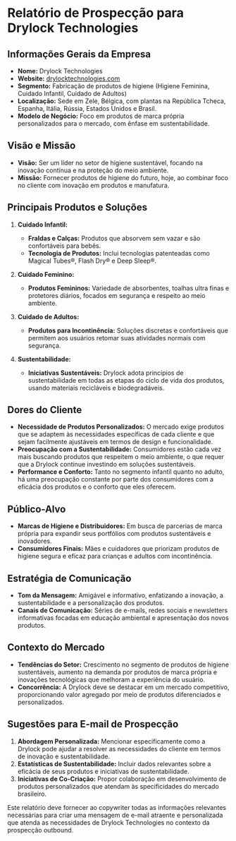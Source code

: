 # Relatório de Prospecção para Drylock Technologies

## Informações Gerais da Empresa
- **Nome:** Drylock Technologies
- **Website:** [drylocktechnologies.com](http://www.drylocktechnologies.com)
- **Segmento:** Fabricação de produtos de higiene (Higiene Feminina, Cuidado Infantil, Cuidado de Adultos)
- **Localização:** Sede em Zele, Bélgica, com plantas na República Tcheca, Espanha, Itália, Rússia, Estados Unidos e Brasil.
- **Modelo de Negócio:** Foco em produtos de marca própria personalizados para o mercado, com ênfase em sustentabilidade.

## Visão e Missão
- **Visão:** Ser um líder no setor de higiene sustentável, focando na inovação contínua e na proteção do meio ambiente.
- **Missão:** Fornecer produtos de higiene do futuro, hoje, ao combinar foco no cliente com inovação em produtos e manufatura.

## Principais Produtos e Soluções
1. **Cuidado Infantil:**
   - **Fraldas e Calças:** Produtos que absorvem sem vazar e são confortáveis para bebês.
   - **Tecnologia de Produtos:** Inclui tecnologias patenteadas como Magical Tubes®, Flash Dry® e Deep Sleep®.

2. **Cuidado Feminino:**
   - **Produtos Femininos:** Variedade de absorbentes, toalhas ultra finas e protetores diários, focados em segurança e respeito ao meio ambiente.

3. **Cuidado de Adultos:**
   - **Produtos para Incontinência:** Soluções discretas e confortáveis que permitem aos usuários retomar suas atividades normais com segurança.

4. **Sustentabilidade:**
   - **Iniciativas Sustentáveis:** Drylock adota princípios de sustentabilidade em todas as etapas do ciclo de vida dos produtos, usando materiais recicláveis e biodegradáveis.

## Dores do Cliente
- **Necessidade de Produtos Personalizados:** O mercado exige produtos que se adaptem às necessidades específicas de cada cliente e que sejam facilmente ajustáveis em termos de design e funcionalidade.
- **Preocupação com a Sustentabilidade:** Consumidores estão cada vez mais buscando produtos que respeitem o meio ambiente, o que requer que a Drylock continue investindo em soluções sustentáveis.
- **Performance e Conforto:** Tanto no segmento infantil quanto no adulto, há uma preocupação constante por parte dos consumidores com a eficácia dos produtos e o conforto que eles oferecem.

## Público-Alvo
- **Marcas de Higiene e Distribuidores:** Em busca de parcerias de marca própria para expandir seus portfólios com produtos sustentáveis e inovadores.
- **Consumidores Finais:** Mães e cuidadores que priorizam produtos de higiene segura e eficaz para crianças e adultos com incontinência.

## Estratégia de Comunicação
- **Tom da Mensagem:** Amigável e informativo, enfatizando a inovação, a sustentabilidade e a personalização dos produtos.
- **Canais de Comunicação:** Séries de e-mails, redes sociais e newsletters informativas focadas em educação ambiental e apresentação dos novos produtos.

## Contexto do Mercado
- **Tendências do Setor:** Crescimento no segmento de produtos de higiene sustentáveis, aumento na demanda por produtos de marca própria e inovações tecnológicas que melhoram a experiência do usuário.
- **Concorrência:** A Drylock deve se destacar em um mercado competitivo, proporcionando valor agregado por meio de produtos diferenciados e personalizados.

## Sugestões para E-mail de Prospecção
1. **Abordagem Personalizada:** Mencionar especificamente como a Drylock pode ajudar a resolver as necessidades do cliente em termos de inovação e sustentabilidade.
2. **Estatísticas de Sustentabilidade:** Incluir dados relevantes sobre a eficácia de seus produtos e iniciativas de sustentabilidade.
3. **Iniciativas de Co-Criação:** Propor colaboração em desenvolvimento de produtos personalizados que atendam às specificidades do mercado brasileiro.

Este relatório deve fornecer ao copywriter todas as informações relevantes necessárias para criar uma mensagem de e-mail atraente e personalizada que atenda as necessidades de Drylock Technologies no contexto da prospecção outbound.